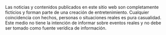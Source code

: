 Las noticias y contenidos publicados en este sitio web son completamente ficticios y forman parte de una creación de entretenimiento. 
Cualquier coincidencia con hechos, personas o situaciones reales es pura casualidad. 
Este medio no tiene la intención de informar sobre eventos reales y no debe ser tomado como fuente verídica de información.

